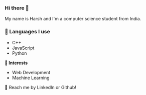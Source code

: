 ### Hi there 👋

My name is Harsh and I'm a computer science student from India.

### 🧦 Languages I use 
* C++ 
* JavaScript
* Python 

**🌱 Interests**
* Web Development 
* Machine Learning 

💬 Reach me by LinkedIn or Github!

